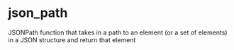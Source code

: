 # json_path
JSONPath function that takes in a path to an element (or a set of elements) in a JSON structure and return that element
